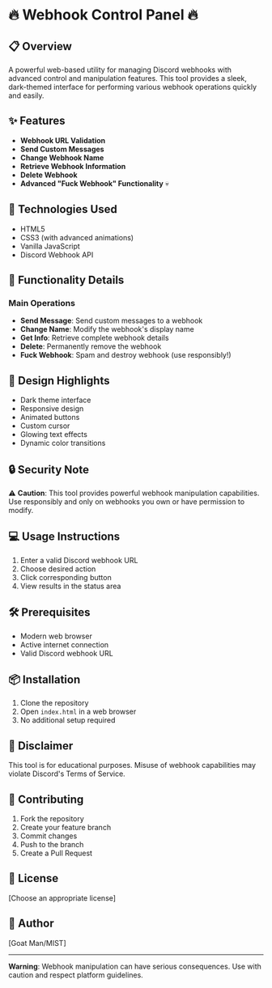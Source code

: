 # 🔥 Webhook Control Panel 🔥

## 📋 Overview

A powerful web-based utility for managing Discord webhooks with advanced control and manipulation features. This tool provides a sleek, dark-themed interface for performing various webhook operations quickly and easily.

## ✨ Features

- **Webhook URL Validation**
- **Send Custom Messages**
- **Change Webhook Name**
- **Retrieve Webhook Information**
- **Delete Webhook**
- **Advanced "Fuck Webhook" Functionality** 💀

## 🚀 Technologies Used

- HTML5
- CSS3 (with advanced animations)
- Vanilla JavaScript
- Discord Webhook API

## 🔧 Functionality Details

### Main Operations
- **Send Message**: Send custom messages to a webhook
- **Change Name**: Modify the webhook's display name
- **Get Info**: Retrieve complete webhook details
- **Delete**: Permanently remove the webhook
- **Fuck Webhook**: Spam and destroy webhook (use responsibly!)

## 🎨 Design Highlights

- Dark theme interface
- Responsive design
- Animated buttons
- Custom cursor
- Glowing text effects
- Dynamic color transitions

## 🔒 Security Note

⚠️ **Caution**: This tool provides powerful webhook manipulation capabilities. Use responsibly and only on webhooks you own or have permission to modify.

## 💻 Usage Instructions

1. Enter a valid Discord webhook URL
2. Choose desired action
3. Click corresponding button
4. View results in the status area

## 🛠️ Prerequisites

- Modern web browser
- Active internet connection
- Valid Discord webhook URL

## 📦 Installation

1. Clone the repository
2. Open `index.html` in a web browser
3. No additional setup required

## 🚫 Disclaimer

This tool is for educational purposes. Misuse of webhook capabilities may violate Discord's Terms of Service.

## 📝 Contributing

1. Fork the repository
2. Create your feature branch
3. Commit changes
4. Push to the branch
5. Create a Pull Request

## 📄 License

[Choose an appropriate license]

## 👥 Author

[Goat Man/MIST]

---

**Warning**: Webhook manipulation can have serious consequences. Use with caution and respect platform guidelines.
